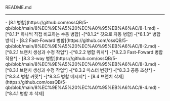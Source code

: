 README.md
<hr>
- [8.1 병합](https://github.com/ossQB/5-qb/blob/main/8%EC%9E%A5%20%EC%A0%95%EB%A6%AC/8-1.md)
  -[*8.1.1* 하나씩 직접 비교하는 수동 병합] 
  -[*8.1.2* 깃으로 자동 병합] 
  -[*8.1.3* 병합 방식] 
- [8.2 Fast-Foward 병합](https://github.com/ossQB/5-qb/blob/main/8%EC%9E%A5%20%EC%A0%95%EB%A6%AC/8-2.md)
  -[*8.2.1 브랜치 생성과 수정 작업*]
  -[*8.2.2 병합 위치*]
  -[*8.2.3 Fast-Foward 병합 작용*]
- [8.3 3-way 병합](https://github.com/ossQB/5-qb/blob/main/8%EC%9E%A5%20%EC%A0%95%EB%A6%AC/8-3.md)
  -[*8.3.1 브랜치 생성과 수정 작업*]
  -[*8.3.2 마스터 변경*]
  -[*8.3.3 공통 조상*]
  -[*8.3.4 병합 커밋*]
  -[*8.3.5 병합 메시지*]
- [8.4 브랜치 삭제](https://github.com/ossQB/5-qb/blob/main/8%EC%9E%A5%20%EC%A0%95%EB%A6%AC/8-4.md)
  -[*8.4.1 병합 후 삭제]
